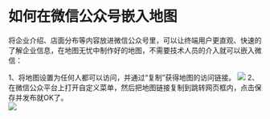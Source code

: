 # 如何在微信公众号嵌入地图
将企业介绍、店面分布等内容放进微信公众号里，可以让终端用户更直观、快速的了解企业信息，在地图无忧中制作好的地图，不需要技术人员的介入就可以嵌入微信：

1、将地图设置为任何人都可以访问，并通过“复制”获得地图的访问链接。
![](https://pic.dituwuyou.com/map%2Fpicture%2Fshare3.png)
2、在微信公众平台上打开自定义菜单，然后把地图链接复制到跳转网页框内，点击保存并发布就OK了。   
![](https://pic.dituwuyou.com/map/picture/weixin.jpg )